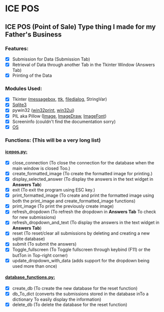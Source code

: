 # ICE POS
## ICE POS (Point of Sale) Type thing I made for my Father's Business
### Features:
- [x] Submission for Data (Submission Tab)
- [x] Retrieval of Data through another Tab in the Tkinter Window (Answers Tab)
- [x] Printing of the Data
### Modules Used:
- [x] Tkinter ([messagebox](https://docs.python.org/3.9/library/tkinter.messagebox.html), [ttk](https://docs.python.org/3.9/library/tkinter.ttk.html), [filedialog](https://docs.python.org/3.9/library/dialog.html), StringVar)
- [x] [Sqlite3](https://docs.python.org/3.9/library/sqlite3.html)
- [x] pywin32 ([win32print](http://timgolden.me.uk/pywin32-docs/win32print.html), [win32ui](http://timgolden.me.uk/pywin32-docs/win32ui.html))
- [x] PIL aka Pillow ([Image](https://pillow.readthedocs.io/en/stable/reference/Image.html), [ImageDraw](https://pillow.readthedocs.io/en/stable/reference/ImageDraw.html), [ImageFont](https://pillow.readthedocs.io/en/stable/reference/ImageFont.html))
- [x] Screeninfo (couldn't find the documentation sorry)
- [x] [OS](https://docs.python.org/3/library/os.html)
### Functions: (This will be a very long list)
#### [**icepos.py:**](https://github.com/RyanGamingYT/ICEPOS/blob/master/icepos.py)
- [x] close_connection (To close the connection for the database when the main window is closed Too.)
- [x] create_formatted_image (To create the formatted image for printing.)
- [x] display_selected_answer (To display the answers in the text widget in **Answers Tab**)
- [x] exit (To exit the program using ESC key.)
- [x] print_formatted_image (To create and print the formatted image using both the print_image and 
  create_formatted_image functions)
- [x] print_image (To print the previously create image)
- [x] refresh_dropdown (To refresh the dropdown in **Answers Tab** To check for new submissions)
- [x] refresh_dropdown_and_text (To display the answers in the text widget in **Answers Tab**)
- [x] reset (To reset/clear all submissions by deleting and creating a new sqlite database)
- [x] submit (To submit the answers)
- [x] Toggle_fullscreen (To Toggle fullscreen through keybind (F11) or the butTon in Top-right corner)
- [x] update_dropdown_with_data (adds support for the dropdown being used more than once)
#### [**database_functions.py:**](https://github.com/RyanGamingYT/blob/master/database_functions.py)
- [x] create_db (To create the new database for the reset function)
- [x] db_To_dict (converts the submissions stored in the database inTo a dictionary To easily display the information)
- [x] delete_db (To delete the database for the reset function)
